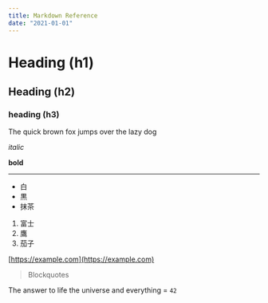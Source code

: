 ```yaml
---
title: Markdown Reference
date: "2021-01-01"
---
```


# Heading (h1)

## Heading (h2)

### heading (h3)

The quick brown fox jumps over the lazy dog

_italic_

**bold**

---

- 白
- 黒
- 抹茶

1. 富士
1. 鷹
1. 茄子

[https://example.com](https://example.com)

> Blockquotes

The answer to life the universe and everything = `42`